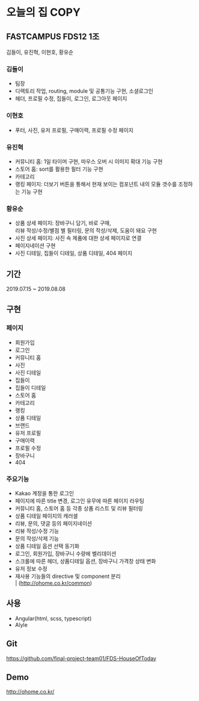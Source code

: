 # 오늘의 집 COPY

## FASTCAMPUS FDS12 1조

김들이, 유진혁, 이현호, 황유순

### 김들이

- 팀장
- 디렉토리 작업, routing, module 및 공통기능 구현, 소셜로그인
- 헤더, 프로필 수정, 집들이, 로그인, 로그아웃 페이지

### 이현호

- 푸터, 사진, 유저 프로필, 구매이력, 프로필 수정 페이지

### 유진혁

- 커뮤니티 홈: 1일 타이머 구현, 마우스 오버 시 이미지 확대 기능 구현
- 스토어 홈: sort를 활용한 필터 기능 구현
- 카테고리
- 랭킹 페이지: 더보기 버튼을 통해서 현재 보이는 컴포넌트 내의 모듈 갯수를 조정하는 기능 구현

### 황유순

- 상품 상세 페이지: 장바구니 담기, 바로 구매,  
  리뷰 작성/수정/별점 별 필터링, 문의 작성/삭제, 도움이 돼요 구현  
- 사진 상세 페이지: 사진 속 제품에 대한 상세 페이지로 연결
- 페이지네이션 구현
- 사진 디테일, 집들이 디테일, 상품 디테일, 404 페이지

## 기간

2019.07.15 ~ 2019.08.08

## 구현

### 페이지

- 회원가입
- 로그인
- 커뮤니티 홈
- 사진
- 사진 디테일
- 집들이
- 집들이 디테일
- 스토어 홈
- 카테고리
- 랭킹
- 상품 디테일
- 브랜드
- 유저 프로필
- 구매이력
- 프로필 수정
- 장바구니
- 404

### 주요기능

- Kakao 계정을 통한 로그인
- 페이지에 따른 title 변경, 로그인 유무에 따른 페이지 라우팅
- 커뮤니티 홈, 스토어 홈 등 각종 상품 리스트 및 리뷰 필터링
- 상품 디테일 페이지의 캐러셀
- 리뷰, 문의, 댓글 등의 페이지네이션
- 리뷰 작성/수정 기능
- 문의 작성/삭제 기능
- 상품 디테일 옵션 선택 동기화
- 로그인, 회원가입, 장바구니 수량에 벨리데이션
- 스크롤에 따른 헤더, 상품디테일 옵션, 장바구니 가격창 상태 변화
- 유저 정보 수정
- 재사용 기능들의 directive 및 component 분리
  <br>| (http://ohome.co.kr/common)

## 사용

- Angular(html, scss, typescript)
- Alyle

## Git

https://github.com/final-project-team01/FDS-HouseOfToday

## Demo

http://ohome.co.kr/
